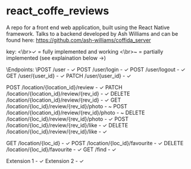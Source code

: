 # react_coffe_reviews
A repo for a front end web application, built using the React Native framework. Talks to a backend developed by Ash Williams and can be found here:
https://github.com/ash-williams/coffida_server


key: 
<\br>✓ = fully implemented and working 
<\br>~ = partially implemented (see explaination below ->)    

\Endpoints:
\POST /user - ✓
POST /user/login - ✓
POST /user/logout - ✓
GET /user/{user_id} - ✓
PATCH /user/{user_id} - ✓

POST /location/{location_id}/review - ✓
PATCH /location/{location_id}/review/{rev_id} - ✓
DELETE /location/{location_id}/review/{rev_id} - ✓
GET /location/{loc_id}/review/{rev_id}/photo - ~ 
POST /location/{location_id}/review/{rev_id}/photo - ~
DELETE /location/{loc_id}/review/{rev_id}/photo - ✓
POST /location/{loc_id}/review/{rev_id}/like - ✓
DELETE /location/{loc_id}/review/{rev_id}/like - ✓

GET /location/{loc_id} - ✓
POST /location/{loc_id}/favourite - ✓
DELETE /location/{loc_id}/favourite - ✓
GET /find - ✓

Extension 1 - ✓
Extension 2 - ✓
